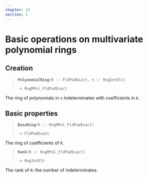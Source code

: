 ```yaml
---
chapter: 13
section: 1
---
```


# Basic operations on multivariate polynomial rings

## Creation

> **`PolynomialRing`**`(K :: FldPadExact, n :: RngIntElt)`
>
> `-> RngMPol_FldPadExact`

The ring of polynomials in `n` indeterminates with coefficients in `K`.

## Basic properties

> **`BaseRing`**`(R :: RngMPol_FldPadExact)`
>
> `-> FldPadExact`

The ring of coefficients of `R`.

> **`Rank`**`(R :: RngMPol_FldPadExact)`
>
> `-> RngIntElt`

The rank of `R`: the number of indeterminates.